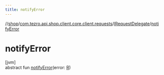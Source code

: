 ```yaml
---
title: notifyError
---
```

//[shop](../../../index.html)/[com.tezro.api.shop.client.core.client.requests](../index.html)/[IRequestDelegate](index.html)/[notifyError](notify-error.html)



# notifyError



[jvm]\
abstract fun [notifyError](notify-error.html)(error: [R](index.html))




